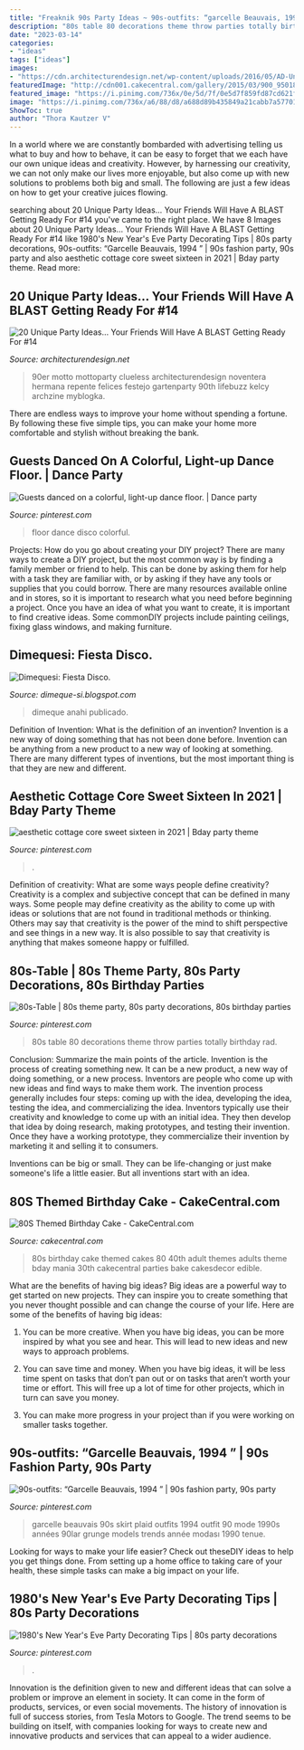 ```yaml
---
title: "Freaknik 90s Party Ideas ~ 90s-outfits: “garcelle Beauvais, 1994 ”"
description: "80s table 80 decorations theme throw parties totally birthday rad"
date: "2023-03-14"
categories:
- "ideas"
tags: ["ideas"]
images:
- "https://cdn.architecturendesign.net/wp-content/uploads/2016/05/AD-Unique-Party-Themes-06.jpg"
featuredImage: "http://cdn001.cakecentral.com/gallery/2015/03/900_950186HLaw_80s-themed-birthday-cake.jpg"
featured_image: "https://i.pinimg.com/736x/0e/5d/7f/0e5d7f859fd87cd621f9533764fb1deb.jpg"
image: "https://i.pinimg.com/736x/a6/88/d8/a688d89b435849a21cabb7a57701ceb6--s-theme-parties-s-party.jpg"
ShowToc: true
author: "Thora Kautzer V"
---
```



In a world where we are constantly bombarded with advertising telling us what to buy and how to behave, it can be easy to forget that we each have our own unique ideas and creativity. However, by harnessing our creativity, we can not only make our lives more enjoyable, but also come up with new solutions to problems both big and small. The following are just a few ideas on how to get your creative juices flowing.

	

		
searching about 20 Unique Party Ideas… Your Friends Will Have A BLAST Getting Ready For #14 you've came to the right place. We have 8 Images about 20 Unique Party Ideas… Your Friends Will Have A BLAST Getting Ready For #14 like 1980&#039;s New Year&#039;s Eve Party Decorating Tips | 80s party decorations, 90s-outfits: “Garcelle Beauvais, 1994 ” | 90s fashion party, 90s party and also aesthetic cottage core sweet sixteen in 2021 | Bday party theme. Read more:
		
    
## 20 Unique Party Ideas… Your Friends Will Have A BLAST Getting Ready For #14

<img loading=lazy src="https://cdn.architecturendesign.net/wp-content/uploads/2016/05/AD-Unique-Party-Themes-06.jpg" onerror="this.onerror=null;this.src='https://tse3.mm.bing.net/th?id=OIP.ZhukOyqfXdTOLqbWnOdrkAHaQ6&amp;pid=15.1';" alt="20 Unique Party Ideas… Your Friends Will Have A BLAST Getting Ready For #14">

_Source: architecturendesign.net_

>90er motto mottoparty clueless architecturendesign noventera hermana repente felices festejo gartenparty 90th lifebuzz kelcy archzine myblogka. 

	

There are endless ways to improve your home without spending a fortune. By following these five simple tips, you can make your home more comfortable and stylish without breaking the bank.

    
## Guests Danced On A Colorful, Light-up Dance Floor. | Dance Party

<img loading=lazy src="https://i.pinimg.com/736x/a6/88/d8/a688d89b435849a21cabb7a57701ceb6--s-theme-parties-s-party.jpg" onerror="this.onerror=null;this.src='https://tse4.mm.bing.net/th?id=OIP.IBjn_dgdBQGK5OargKh3yAHaE8&amp;pid=15.1';" alt="Guests danced on a colorful, light-up dance floor. | Dance party">

_Source: pinterest.com_

>floor dance disco colorful. 

	

Projects: How do you go about creating your DIY project?
There are many ways to create a DIY project, but the most common way is by finding a family member or friend to help. This can be done by asking them for help with a task they are familiar with, or by asking if they have any tools or supplies that you could borrow. There are many resources available online and in stores, so it is important to research what you need before beginning a project. Once you have an idea of what you want to create, it is important to find creative ideas. Some commonDIY projects include painting ceilings, fixing glass windows, and making furniture.

    
## Dimequesi: Fiesta Disco.

<img loading=lazy src="https://2.bp.blogspot.com/-ZAKQFdxcgl0/T_2tIp4kHgI/AAAAAAAADVY/gGvDrWeudhY/s1600/DSCN0636.jpg" onerror="this.onerror=null;this.src='https://tse3.mm.bing.net/th?id=OIP.91yZCQ1zN72E72McMnfqAAHaJx&amp;pid=15.1';" alt="Dimequesi: Fiesta Disco.">

_Source: dimeque-si.blogspot.com_

>dimeque anahi publicado. 

	

Definition of Invention: What is the definition of an invention?
Invention is a new way of doing something that has not been done before. Invention can be anything from a new product to a new way of looking at something. There are many different types of inventions, but the most important thing is that they are new and different.

    
## Aesthetic Cottage Core Sweet Sixteen In 2021 | Bday Party Theme

<img loading=lazy src="https://i.pinimg.com/736x/9a/11/05/9a1105b9c568c2daf9c49c8b7c2d66fe.jpg" onerror="this.onerror=null;this.src='https://tse3.mm.bing.net/th?id=OIP.gNHsWDZMnHsMj5pWhSz1MgHaLH&amp;pid=15.1';" alt="aesthetic cottage core sweet sixteen in 2021 | Bday party theme">

_Source: pinterest.com_

>. 

	

Definition of creativity: What are some ways people define creativity?
Creativity is a complex and subjective concept that can be defined in many ways. Some people may define creativity as the ability to come up with ideas or solutions that are not found in traditional methods or thinking. Others may say that creativity is the power of the mind to shift perspective and see things in a new way. It is also possible to say that creativity is anything that makes someone happy or fulfilled.

    
## 80s-Table | 80s Theme Party, 80s Party Decorations, 80s Birthday Parties

<img loading=lazy src="https://i.pinimg.com/736x/4b/ad/6d/4bad6d29e8667615e0c6c15bde22952a.jpg" onerror="this.onerror=null;this.src='https://tse1.mm.bing.net/th?id=OIP._8eYTtc0noVxPFZ8o9QTfAHaLJ&amp;pid=15.1';" alt="80s-Table | 80s theme party, 80s party decorations, 80s birthday parties">

_Source: pinterest.com_

>80s table 80 decorations theme throw parties totally birthday rad. 

	

Conclusion: Summarize the main points of the article.
Invention is the process of creating something new. It can be a new product, a new way of doing something, or a new process. Inventors are people who come up with new ideas and find ways to make them work.
The invention process generally includes four steps: coming up with the idea, developing the idea, testing the idea, and commercializing the idea. Inventors typically use their creativity and knowledge to come up with an initial idea. They then develop that idea by doing research, making prototypes, and testing their invention. Once they have a working prototype, they commercialize their invention by marketing it and selling it to consumers.

Inventions can be big or small. They can be life-changing or just make someone's life a little easier. But all inventions start with an idea.

    
## 80S Themed Birthday Cake - CakeCentral.com

<img loading=lazy src="http://cdn001.cakecentral.com/gallery/2015/03/900_950186HLaw_80s-themed-birthday-cake.jpg" onerror="this.onerror=null;this.src='https://tse3.mm.bing.net/th?id=OIP.5KAqtCytwHY6mp9KcrU_PQHaKD&amp;pid=15.1';" alt="80S Themed Birthday Cake - CakeCentral.com">

_Source: cakecentral.com_

>80s birthday cake themed cakes 80 40th adult themes adults theme bday mania 30th cakecentral parties bake cakesdecor edible. 

	

What are the benefits of having big ideas?
Big ideas are a powerful way to get started on new projects. They can inspire you to create something that you never thought possible and can change the course of your life. Here are some of the benefits of having big ideas:
1. You can be more creative. When you have big ideas, you can be more inspired by what you see and hear. This will lead to new ideas and new ways to approach problems.

2. You can save time and money. When you have big ideas, it will be less time spent on tasks that don’t pan out or on tasks that aren’t worth your time or effort. This will free up a lot of time for other projects, which in turn can save you money.

3. You can make more progress in your project than if you were working on smaller tasks together.

    
## 90s-outfits: “Garcelle Beauvais, 1994 ” | 90s Fashion Party, 90s Party

<img loading=lazy src="https://i.pinimg.com/736x/92/a5/58/92a55800d6e64c3af807d31061525e38.jpg" onerror="this.onerror=null;this.src='https://tse4.mm.bing.net/th?id=OIP.FkekIsrBOUOFGO-1bPEARgHaLK&amp;pid=15.1';" alt="90s-outfits: “Garcelle Beauvais, 1994 ” | 90s fashion party, 90s party">

_Source: pinterest.com_

>garcelle beauvais 90s skirt plaid outfits 1994 outfit 90 mode 1990s années 90lar grunge models trends année modası 1990 tenue. 

	

Looking for ways to make your life easier? Check out theseDIY ideas to help you get things done. From setting up a home office to taking care of your health, these simple tasks can make a big impact on your life.

    
## 1980&#039;s New Year&#039;s Eve Party Decorating Tips | 80s Party Decorations

<img loading=lazy src="https://i.pinimg.com/736x/0e/5d/7f/0e5d7f859fd87cd621f9533764fb1deb.jpg" onerror="this.onerror=null;this.src='https://tse1.mm.bing.net/th?id=OIP.Kqy9EqszP-VDx9pEuVWnLwHaLJ&amp;pid=15.1';" alt="1980&#039;s New Year&#039;s Eve Party Decorating Tips | 80s party decorations">

_Source: pinterest.com_

>. 

	

Innovation is the definition given to new and different ideas that can solve a problem or improve an element in society. It can come in the form of products, services, or even social movements. The history of innovation is full of success stories, from Tesla Motors to Google. The trend seems to be building on itself, with companies looking for ways to create new and innovative products and services that can appeal to a wider audience.

